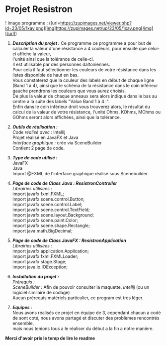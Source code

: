 
# **Projet Resistron**

! Image programme :
([url=https://zupimages.net/viewer.php?id=23/05/1xav.png][img]https://zupimages.net/up/23/05/1xav.png[/img][/url])

 1. ***Description du projet :***
Ce programme ce programme a pour but de calculer la valeur d'une résistance a 4 couleurs, pour ensuite que celui-ci affiche la valeur,  
l'unité ainsi que la tolérance de celle-ci.  
Il est utilisable par des personnes daltoniennes.  
Pour cela il faut sélectionner les couleurs de votre résistance dans les listes disponible de haut en bas.  
Vous constaterez que la couleur des labels en début de chaque ligne (Band 1 à 4), ainsi que le schéma de la résistance dans le coin inférieur gauche prendrons les couleurs que vous aurez choisis.  
De plus la valeur de chaque anneaux sera alors indiqué dans le bas au centre a la suite des labels "Value Band 1 à 4 :".  
Enfin dans le coin inférieur droit vous trouverez alors, le résultat du calcul de la valeur de votre résistance, l'unité Ohms, KOhms, MOhms ou GOhms seront alors affichées, ainsi que la tolérance.  
  
 2. ***Outils de réalisation :***  
*Code réalisé avec :* Intellij  
Projet réalisé en JavaFX et Java  
*Interface graphique :* crée via SceneBuilder  
Contient 2 page de code.  

 3. ***Type de code utilisé :***  
 JavaFX  
 Java  
 Import @FXML de l'interface graphique réalisé sous Scenebuilder.  

 5. ***Page de code de Class Java : ResistronController***  
*Librairies utilisées :*  
import javafx.fxml.FXML;  
import javafx.scene.control.Button;   
import javafx.scene.control.Label;  
import javafx.scene.control.TextField;  
import javafx.scene.layout.Background;  
import javafx.scene.paint.Color;  
import javafx.scene.shape.Rectangle;  
import java.math.BigDecimal;  
  
 5. ***Page de code de Class JavaFX : ResistronApplication***  
*Librairies utilisées :*  
import javafx.application.Application;  
import javafx.fxml.FXMLLoader;  
import javafx.stage.Stage;  
import java.io.IOException;  
  
 6. ***Installation du projet :***  
*Prérequis :*  
*SceneBuilder :* Afin de pouvoir consulter la maquette.
*Intellij* (ou un logiciel similaire de codage)  
Aucun prérequis matériels particulier, ce program est très léger.  
  
 7. ***Equipes*** :  
 Nous avons réalisés ce projet en équipe de 3, cependant chacun a codé de sont coté, nous avons partagé et discuter des problèmes rencontrés ensemble,  
 mais nous tenions tous a le réaliser du début a la fin a notre manière.  
  
**Merci d'avoir pris le temp de lire le readme**  
